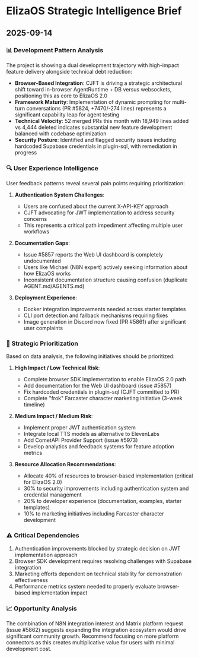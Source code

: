 # ElizaOS Strategic Intelligence Brief
## 2025-09-14

### 📊 Development Pattern Analysis

The project is showing a dual development trajectory with high-impact feature delivery alongside technical debt reduction:

- **Browser-Based Integration**: CJFT is driving a strategic architectural shift toward in-browser AgentRuntime + DB versus websockets, positioning this as core to ElizaOS 2.0
- **Framework Maturity**: Implementation of dynamic prompting for multi-turn conversations (PR #5824, +7470/-274 lines) represents a significant capability leap for agent testing
- **Technical Velocity**: 52 merged PRs this month with 18,949 lines added vs 4,444 deleted indicates substantial new feature development balanced with codebase optimization
- **Security Posture**: Identified and flagged security issues including hardcoded Supabase credentials in plugin-sql, with remediation in progress

### 🔍 User Experience Intelligence

User feedback patterns reveal several pain points requiring prioritization:

1. **Authentication System Challenges**:
   - Users are confused about the current X-API-KEY approach
   - CJFT advocating for JWT implementation to address security concerns
   - This represents a critical path impediment affecting multiple user workflows

2. **Documentation Gaps**:
   - Issue #5857 reports the Web UI dashboard is completely undocumented
   - Users like Michael (N8N expert) actively seeking information about how ElizaOS works
   - Inconsistent documentation structure causing confusion (duplicate AGENT.md/AGENTS.md)

3. **Deployment Experience**:
   - Docker integration improvements needed across starter templates
   - CLI port detection and fallback mechanisms requiring fixes
   - Image generation in Discord now fixed (PR #5861) after significant user complaints

### 🔀 Strategic Prioritization

Based on data analysis, the following initiatives should be prioritized:

1. **High Impact / Low Technical Risk**:
   - Complete browser SDK implementation to enable ElizaOS 2.0 path
   - Add documentation for the Web UI dashboard (issue #5857)
   - Fix hardcoded credentials in plugin-sql (CJFT committed to PR)
   - Complete "frok" Farcaster character marketing initiative (3-week timeline)

2. **Medium Impact / Medium Risk**:
   - Implement proper JWT authentication system
   - Integrate local TTS models as alternative to ElevenLabs
   - Add CometAPI Provider Support (issue #5973)
   - Develop analytics and feedback systems for feature adoption metrics

3. **Resource Allocation Recommendations**:
   - Allocate 40% of resources to browser-based implementation (critical for ElizaOS 2.0)
   - 30% to security improvements including authentication system and credential management
   - 20% to developer experience (documentation, examples, starter templates)
   - 10% to marketing initiatives including Farcaster character development

### ⚠️ Critical Dependencies

1. Authentication improvements blocked by strategic decision on JWT implementation approach
2. Browser SDK development requires resolving challenges with Supabase integration
3. Marketing efforts dependent on technical stability for demonstration effectiveness
4. Performance metrics system needed to properly evaluate browser-based implementation impact

### 📈 Opportunity Analysis

The combination of N8N integration interest and Matrix platform request (issue #5862) suggests expanding the integration ecosystem would drive significant community growth. Recommend focusing on more platform connectors as this creates multiplicative value for users with minimal development cost.